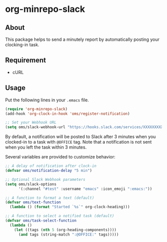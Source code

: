 # org-minrepo-slack

## About

This package helps to send a minutely report by automatically posting your clocking-in task.

## Requirement

- cURL

## Usage

Put the following lines in your `.emacs` file.

```lisp
(require 'org-minrepo-slack)
(add-hook 'org-clock-in-hook 'oms/register-notification)

;; Set your Webhook URL
(setq oms/slack-webhook-url "https://hooks.slack.com/services/XXXXXXXXXXXXXXXX")
```

By default, a notification will be posted to Slack after 3 minutes when you clocked-in to a task with `@OFFICE` tag. Note that a notification is not sent when you left the task within 3 minutes.

Several variables are provided to customize behavior:

```lisp
;; A delay of notification after clock-in
(defvar oms/notification-delay "5 min")

;; Optional Slack Webhook parameters
(setq oms/slack-options
      '(:channel "#test" :username "emacs" :icon_emoji ":emacs:"))

;; A function to format a text (default)
(defvar oms/text-function
  (lambda () (format "Started `%s`" org-clock-heading)))

;; A function to select a notified task (default)
(defvar oms/task-select-function
  (lambda ()
    (let ((tags (nth 5 (org-heading-components))))
      (and tags (string-match ":@OFFICE:" tags)))))
```
